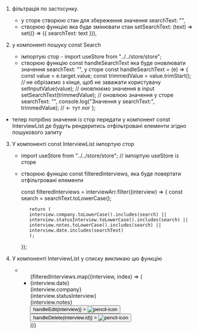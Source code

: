 1. фільтрація по застосунку.
   - у сторе створюю стан для збереження значення
     searchText: "",
   - створюю функцію яка буде змінювати стан
     setSearchText: (text) => set(() => ({ searchText: text })),
2. у компоненті пошуку const Search

   - імпортую стор - import useStore from "../../store/store";
   - створюю функцію const handleSearchText яка буде оновлювати значення searchText: "", у сторе
     const handleSearchText = (e) => {
     const value = e.target.value;
     const trimmedValue = value.trimStart(); // не обрізаємо з кінця, щоб не заважати користувачу
     setInputValue(value); // оновлюємо значення в input
     setSearchText(trimmedValue); // оновлюю значення у сторе searchText: "",
     console.log("Значення у searchText:", trimmedValue); // ← тут лог
     };

- тепер потрібно значення із стор передати у компонент const InterviewList де будуть рендеритись
  отфільтровані елементи згідно пошукового запиту

3.  У компоненті const InterviewList імпортую стор

    - import useStore from "../../store/store"; // імпортую useStore із сторе
    - створюю функцію const filteredInterviews, яка буде повертати отфільтровані елементи

      const filteredInterviews = interviewArr.filter((interview) => {
      const search = searchText.toLowerCase();

             return (
             interview.company.toLowerCase().includes(search) ||
             interview.statusInterview.toLowerCase().includes(search) ||
             interview.notes.toLowerCase().includes(search) ||
             interview.date.includes(searchText)
             );

      });

4.  У компоненті InterviewList у списку викликаю цю функцію
    - <ul className="mt-38 md:mt-0 mb-6 border-l border-r border-gray-300">
         {filteredInterviews.map((interview, index) => (
           <li
             key={interview.id}
             className={`grid grid-row-5 gap-y-3 md:grid-cols-5 text-base text-center bg-white p-1 border-b border-gray-300 ${
               index === 0 ? "border-t" : ""
             }`}
           >
             <div>{interview.date}</div>
             <div>{interview.company}</div>
             <div>{interview.statusInterview}</div>
             <div>{interview.notes}</div>
             <div className="flex items-center justify-center gap-x-5">
               <button
                 className="cursor-pointer"
                 onClick={() => handleEdit(interview)}
               >
                 <img
                   src={pencilIcon}
                   alt="pencil-icon"
                   className="w-6 h-6 hover:bg-slate-50 transition-bg duration-300"
                 />
               </button>
               <button
                 className="cursor-pointer"
                 onClick={() => handleDelete(interview.id)}
               >
                 <img
                   src={cross}
                   alt="pencil-icon"
                   className="w-6 h-6 hover:bg-slate-50 transition-bg duration-300"
                 />
               </button>
             </div>
           </li>
         ))}
       </ul>
